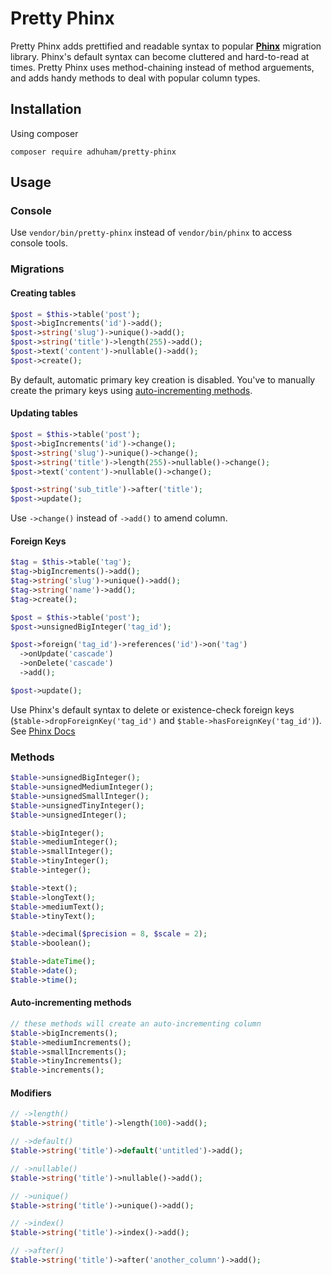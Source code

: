 # Pretty Phinx
Pretty Phinx adds prettified and readable syntax to popular **[Phinx](https://github.com/cakephp/phinx)** migration library. Phinx's default syntax can become cluttered and hard-to-read at times. Pretty Phinx uses method-chaining instead of method arguements, and adds handy methods to deal with popular column types.

## Installation
Using composer
```
composer require adhuham/pretty-phinx
```

## Usage

### Console
Use `vendor/bin/pretty-phinx` instead of `vendor/bin/phinx` to access console tools.

### Migrations

#### Creating tables 
```php
$post = $this->table('post');
$post->bigIncrements('id')->add();
$post->string('slug')->unique()->add();
$post->string('title')->length(255)->add();
$post->text('content')->nullable()->add();
$post->create();
```
By default, automatic primary key creation is disabled. You've to manually create the primary keys using [auto-incrementing methods](#auto-incrementing-methods).

#### Updating tables 
```php
$post = $this->table('post');
$post->bigIncrements('id')->change();
$post->string('slug')->unique()->change();
$post->string('title')->length(255)->nullable()->change();
$post->text('content')->nullable()->change();

$post->string('sub_title')->after('title');
$post->update();
```

Use `->change()` instead of `->add()` to amend column.

#### Foreign Keys 
```php
$tag = $this->table('tag');
$tag->bigIncrements()->add();
$tag->string('slug')->unique()->add();
$tag->string('name')->add();
$tag->create();

$post = $this->table('post');
$post->unsignedBigInteger('tag_id');

$post->foreign('tag_id')->references('id')->on('tag')
  ->onUpdate('cascade')
  ->onDelete('cascade')
  ->add();

$post->update();
```

Use Phinx's default syntax to delete or existence-check foreign keys (`$table->dropForeignKey('tag_id')` and `$table->hasForeignKey('tag_id')`). See [Phinx Docs](https://book.cakephp.org/phinx/)

### Methods

```php
$table->unsignedBigInteger();
$table->unsignedMediumInteger();
$table->unsignedSmallInteger();
$table->unsignedTinyInteger();
$table->unsignedInteger();

$table->bigInteger();
$table->mediumInteger();
$table->smallInteger();
$table->tinyInteger();
$table->integer();

$table->text();
$table->longText();
$table->mediumText();
$table->tinyText();

$table->decimal($precision = 8, $scale = 2);
$table->boolean();

$table->dateTime();
$table->date();
$table->time();
``` 

#### Auto-incrementing methods
```php
// these methods will create an auto-incrementing column
$table->bigIncrements();
$table->mediumIncrements();
$table->smallIncrements();
$table->tinyIncrements();
$table->increments();
```

#### Modifiers
```php
// ->length()
$table->string('title')->length(100)->add();

// ->default()
$table->string('title')->default('untitled')->add();

// ->nullable()
$table->string('title')->nullable()->add();

// ->unique()
$table->string('title')->unique()->add();

// ->index()
$table->string('title')->index()->add();

// ->after()
$table->string('title')->after('another_column')->add();
```
